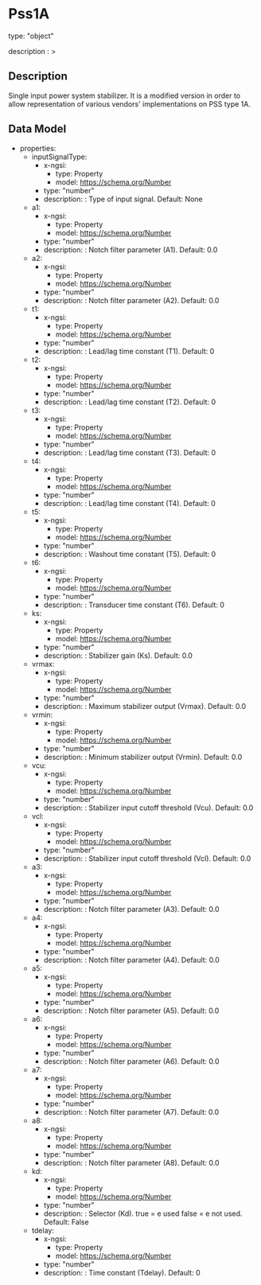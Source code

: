 # Pss1A
type: "object"
description : >
## Description
Single input power system stabilizer. It is a modified version in order to allow representation of various vendors' implementations on PSS type 1A.

## Data Model
  - properties:
    - inputSignalType:
      - x-ngsi:
        - type: Property
        - model: https://schema.org/Number
      - type: "number"
      - description: : Type of input signal. Default: None
    - a1:
      - x-ngsi:
        - type: Property
        - model: https://schema.org/Number
      - type: "number"
      - description: : Notch filter parameter (A1). Default: 0.0
    - a2:
      - x-ngsi:
        - type: Property
        - model: https://schema.org/Number
      - type: "number"
      - description: : Notch filter parameter (A2). Default: 0.0
    - t1:
      - x-ngsi:
        - type: Property
        - model: https://schema.org/Number
      - type: "number"
      - description: : Lead/lag time constant (T1). Default: 0
    - t2:
      - x-ngsi:
        - type: Property
        - model: https://schema.org/Number
      - type: "number"
      - description: : Lead/lag time constant (T2). Default: 0
    - t3:
      - x-ngsi:
        - type: Property
        - model: https://schema.org/Number
      - type: "number"
      - description: : Lead/lag time constant (T3). Default: 0
    - t4:
      - x-ngsi:
        - type: Property
        - model: https://schema.org/Number
      - type: "number"
      - description: : Lead/lag time constant (T4). Default: 0
    - t5:
      - x-ngsi:
        - type: Property
        - model: https://schema.org/Number
      - type: "number"
      - description: : Washout time constant (T5). Default: 0
    - t6:
      - x-ngsi:
        - type: Property
        - model: https://schema.org/Number
      - type: "number"
      - description: : Transducer time constant (T6). Default: 0
    - ks:
      - x-ngsi:
        - type: Property
        - model: https://schema.org/Number
      - type: "number"
      - description: : Stabilizer gain (Ks). Default: 0.0
    - vrmax:
      - x-ngsi:
        - type: Property
        - model: https://schema.org/Number
      - type: "number"
      - description: : Maximum stabilizer output (Vrmax). Default: 0.0
    - vrmin:
      - x-ngsi:
        - type: Property
        - model: https://schema.org/Number
      - type: "number"
      - description: : Minimum stabilizer output (Vrmin). Default: 0.0
    - vcu:
      - x-ngsi:
        - type: Property
        - model: https://schema.org/Number
      - type: "number"
      - description: : Stabilizer input cutoff threshold (Vcu). Default: 0.0
    - vcl:
      - x-ngsi:
        - type: Property
        - model: https://schema.org/Number
      - type: "number"
      - description: : Stabilizer input cutoff threshold (Vcl). Default: 0.0
    - a3:
      - x-ngsi:
        - type: Property
        - model: https://schema.org/Number
      - type: "number"
      - description: : Notch filter parameter (A3). Default: 0.0
    - a4:
      - x-ngsi:
        - type: Property
        - model: https://schema.org/Number
      - type: "number"
      - description: : Notch filter parameter (A4). Default: 0.0
    - a5:
      - x-ngsi:
        - type: Property
        - model: https://schema.org/Number
      - type: "number"
      - description: : Notch filter parameter (A5). Default: 0.0
    - a6:
      - x-ngsi:
        - type: Property
        - model: https://schema.org/Number
      - type: "number"
      - description: : Notch filter parameter (A6). Default: 0.0
    - a7:
      - x-ngsi:
        - type: Property
        - model: https://schema.org/Number
      - type: "number"
      - description: : Notch filter parameter (A7). Default: 0.0
    - a8:
      - x-ngsi:
        - type: Property
        - model: https://schema.org/Number
      - type: "number"
      - description: : Notch filter parameter (A8). Default: 0.0
    - kd:
      - x-ngsi:
        - type: Property
        - model: https://schema.org/Number
      - type: "number"
      - description: : Selector (Kd).  true = e used false = e not used. Default: False
    - tdelay:
      - x-ngsi:
        - type: Property
        - model: https://schema.org/Number
      - type: "number"
      - description: : Time constant (Tdelay). Default: 0

